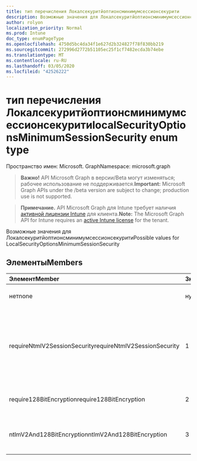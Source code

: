 ```yaml
---
title: тип перечисления Локалсекуритйоптионсминимумсессионсекурити
description: Возможные значения для Локалсекуритйоптионсминимумсессионсекурити
author: rolyon
localization_priority: Normal
ms.prod: Intune
doc_type: enumPageType
ms.openlocfilehash: 4750d5bc4da34f1e627d2b324827f78f830bb219
ms.sourcegitcommit: 272996d2772b51105ec25f1cf7482ecda3b74ebe
ms.translationtype: MT
ms.contentlocale: ru-RU
ms.lasthandoff: 03/05/2020
ms.locfileid: "42526222"
---
```

# <a name="localsecurityoptionsminimumsessionsecurity-enum-type"></a><span data-ttu-id="3999c-103">тип перечисления Локалсекуритйоптионсминимумсессионсекурити</span><span class="sxs-lookup"><span data-stu-id="3999c-103">localSecurityOptionsMinimumSessionSecurity enum type</span></span>

<span data-ttu-id="3999c-104">Пространство имен: Microsoft. Graph</span><span class="sxs-lookup"><span data-stu-id="3999c-104">Namespace: microsoft.graph</span></span>

> <span data-ttu-id="3999c-105">**Важно!** API Microsoft Graph в версии/Beta могут изменяться; рабочее использование не поддерживается.</span><span class="sxs-lookup"><span data-stu-id="3999c-105">**Important:** Microsoft Graph APIs under the /beta version are subject to change; production use is not supported.</span></span>

> <span data-ttu-id="3999c-106">**Примечание.** API Microsoft Graph для Intune требует наличия [активной лицензии Intune](https://go.microsoft.com/fwlink/?linkid=839381) для клиента.</span><span class="sxs-lookup"><span data-stu-id="3999c-106">**Note:** The Microsoft Graph API for Intune requires an [active Intune license](https://go.microsoft.com/fwlink/?linkid=839381) for the tenant.</span></span>

<span data-ttu-id="3999c-107">Возможные значения для Локалсекуритйоптионсминимумсессионсекурити</span><span class="sxs-lookup"><span data-stu-id="3999c-107">Possible values for LocalSecurityOptionsMinimumSessionSecurity</span></span>

## <a name="members"></a><span data-ttu-id="3999c-108">Элементы</span><span class="sxs-lookup"><span data-stu-id="3999c-108">Members</span></span>
|<span data-ttu-id="3999c-109">Элемент</span><span class="sxs-lookup"><span data-stu-id="3999c-109">Member</span></span>|<span data-ttu-id="3999c-110">Значение</span><span class="sxs-lookup"><span data-stu-id="3999c-110">Value</span></span>|<span data-ttu-id="3999c-111">Описание</span><span class="sxs-lookup"><span data-stu-id="3999c-111">Description</span></span>|
|:---|:---|:---|
|<span data-ttu-id="3999c-112">нет</span><span class="sxs-lookup"><span data-stu-id="3999c-112">none</span></span>|<span data-ttu-id="3999c-113">нуль</span><span class="sxs-lookup"><span data-stu-id="3999c-113">0</span></span>|<span data-ttu-id="3999c-114">Отправка ответов LM & NTLM</span><span class="sxs-lookup"><span data-stu-id="3999c-114">Send LM & NTLM responses</span></span>|
|<span data-ttu-id="3999c-115">requireNtmlV2SessionSecurity</span><span class="sxs-lookup"><span data-stu-id="3999c-115">requireNtmlV2SessionSecurity</span></span>|<span data-ttu-id="3999c-116">1 </span><span class="sxs-lookup"><span data-stu-id="3999c-116">1</span></span>|<span data-ttu-id="3999c-117">Отправлять LM & NTLM — использовать сеансовую безопасность NTLMv2 при согласовании</span><span class="sxs-lookup"><span data-stu-id="3999c-117">Send LM & NTLM-use NTLMv2 session security if negotiated</span></span>|
|<span data-ttu-id="3999c-118">require128BitEncryption</span><span class="sxs-lookup"><span data-stu-id="3999c-118">require128BitEncryption</span></span>|<span data-ttu-id="3999c-119">2 </span><span class="sxs-lookup"><span data-stu-id="3999c-119">2</span></span>|<span data-ttu-id="3999c-120">Отправлять только LM & NTLM ответы</span><span class="sxs-lookup"><span data-stu-id="3999c-120">Send LM & NTLM responses only</span></span>|
|<span data-ttu-id="3999c-121">ntlmV2And128BitEncryption</span><span class="sxs-lookup"><span data-stu-id="3999c-121">ntlmV2And128BitEncryption</span></span>|<span data-ttu-id="3999c-122">3 </span><span class="sxs-lookup"><span data-stu-id="3999c-122">3</span></span>|<span data-ttu-id="3999c-123">Отправлять только LM & только ответы NTLMv2.</span><span class="sxs-lookup"><span data-stu-id="3999c-123">Send LM & NTLMv2 responses only</span></span>|



